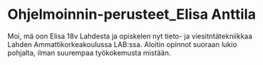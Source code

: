# Ohjelmoinnin-perusteet_Elisa Anttila

Moi, mä oon Elisa 18v Lahdesta ja opiskelen nyt tieto- ja viesitntätekniikkaa Lahden Ammattikorkeakoulussa LAB:ssa. Aloitin opinnot suoraan lukio pohjalta, ilman suurempaa työkokemusta mistään. 
